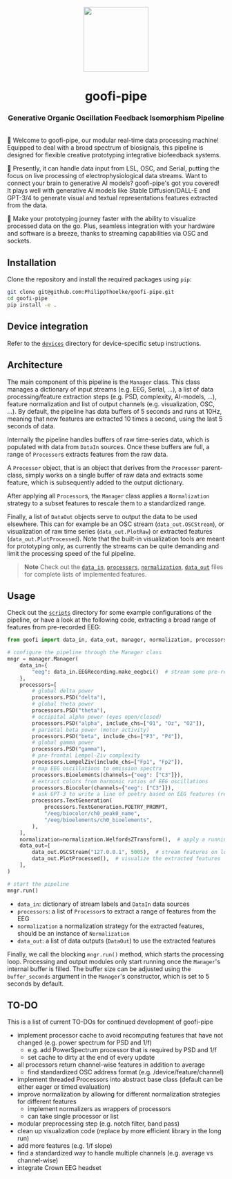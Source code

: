 <p align="center">
<img src=https://github.com/PhilippThoelke/goofi-pipe/assets/36135990/60fb2ba9-4124-4ca4-96e2-ae450d55596d width="150">
</p>

<h1 align="center">goofi-pipe</h1>
<h3 align="center">Generative Organic Oscillation Feedback Isomorphism Pipeline</h3>

\
🚀 Welcome to goofi-pipe, our modular real-time data processing machine! Equipped to deal with a broad spectrum of biosignals, this pipeline is designed for flexible creative prototyping integrative biofeedback systems.

🎯 Presently, it can handle data input from LSL, OSC, and Serial, putting the focus on live processing of electrophysiological data streams. Want to connect your brain to generative AI models? goofi-pipe's got you covered! It plays well with generative AI models like Stable Diffusion/DALL-E and GPT-3/4 to generate visual and textual representations features extracted from the data.

🔬 Make your prototyping journey faster with the ability to visualize processed data on the go. Plus, seamless integration with your hardware and software is a breeze, thanks to streaming capabilities via OSC and sockets.


## Installation
Clone the repository and install the required packages using `pip`:
```bash
git clone git@github.com:PhilippThoelke/goofi-pipe.git
cd goofi-pipe
pip install -e .
```

## Device integration
Refer to the [`devices`](https://github.com/PhilippThoelke/goofi-pipe/tree/main/devices) directory for device-specific setup instructions.

## Architecture
The main component of this pipeline is the `Manager` class. This class manages a dictionary of input streams (e.g. EEG, Serial, ...), a list of data processing/feature extraction steps (e.g. PSD, complexity, AI-models, ...), feature normalization and list of output channels (e.g. visualization, OSC, ...). By default, the pipeline has data buffers of 5 seconds and runs at 10Hz, meaning that new features are extracted 10 times a second, using the last 5 seconds of data.

Internally the pipeline handles buffers of raw time-series data, which is populated with data from `DataIn` sources. Once these buffers are full, a range of `Processor`s extracts features from the raw data.

A `Processor` object, that is an object that derives from the `Processor` parent-class, simply works on a single buffer of raw data and extracts some feature, which is subsequently added to the output dictionary.

After applying all `Processor`s, the `Manager` class applies a `Normalization` strategy to a subset features to rescale them to a standardized range.

Finally, a list of `DataOut` objects serve to output the data to be used elsewhere. This can for example be an OSC stream (`data_out.OSCStream`), or visualization of raw time series (`data_out.PlotRaw`) or extracted features (`data_out.PlotProcessed`). Note that the built-in visualization tools are meant for prototyping only, as currently the streams can be quite demanding and limit the processing speed of the ful pipeline.

> **Note**
> Check out the [`data_in`](https://github.com/PhilippThoelke/goofi-pipe/blob/main/goofi/data_in.py), [`processors`](https://github.com/PhilippThoelke/goofi-pipe/blob/main/goofi/processors.py), [`normalization`](https://github.com/PhilippThoelke/goofi-pipe/blob/main/goofi/normalization.py), [`data_out`](https://github.com/PhilippThoelke/goofi-pipe/blob/main/goofi/data_out.py) files for complete lists of implemented features.

## Usage
Check out the [`scripts`](https://github.com/PhilippThoelke/goofi-pipe/tree/main/scripts) directory for some example configurations of the pipeline, or have a look at the following code, extracting a broad range of features from pre-recorded EEG:

```python
from goofi import data_in, data_out, manager, normalization, processors

# configure the pipeline through the Manager class
mngr = manager.Manager(
    data_in={
        "eeg": data_in.EEGRecording.make_eegbci()  # stream some pre-recorded EEG from a file
    },
    processors=[
        # global delta power
        processors.PSD("delta"),
        # global theta power
        processors.PSD("theta"),
        # occipital alpha power (eyes open/closed)
        processors.PSD("alpha", include_chs=["O1", "Oz", "O2"]),
        # parietal beta power (motor activity)
        processors.PSD("beta", include_chs=["P3", "P4"]),
        # global gamma power
        processors.PSD("gamma"),
        # pre-frontal Lempel-Ziv complexity
        processors.LempelZiv(include_chs=["Fp1", "Fp2"]),
        # map EEG oscillations to emission spectra
        processors.Bioelements(channels={"eeg": ["C3"]}),
        # extract colors from harmonic ratios of EEG oscillations
        processors.Biocolor(channels={"eeg": ["C3"]}),
        # ask GPT-3 to write a line of poetry based on EEG features (requires OpenAI API key)
        processors.TextGeneration(
            processors.TextGeneration.POETRY_PROMPT,
            "/eeg/biocolor/ch0_peak0_name",
            "/eeg/bioelements/ch0_bioelements",
        ),
    ],
    normalization=normalization.WelfordsZTransform(),  # apply a running z-transform to the features
    data_out=[
        data_out.OSCStream("127.0.0.1", 5005),  # stream features on localhost
        data_out.PlotProcessed(),  # visualize the extracted features
    ],
)

# start the pipeline
mngr.run()
```

- `data_in`: dictionary of stream labels and `DataIn` data sources
- `processors`: a list of `Processor`s to extract a range of features from the EEG
- `normalization` a normalization strategy for the extracted features, should be an instance of `Normalization`
- `data_out`: a list of data outputs (`DataOut`) to use the extracted features

Finally, we call the blocking `mngr.run()` method, which starts the processing loop. Processing and output modules only start running once the `Manager`'s internal buffer is filled. The buffer size can be adjusted using the `buffer_seconds` argument in the `Manager`'s constructor, which is set to 5 seconds by default.

TO-DO
---
This is a list of current TO-DOs for continued development of goofi-pipe
- implement processor cache to avoid recomputing features that have not changed (e.g. power spectrum for PSD and 1/f)
    - e.g. add PowerSpectrum processor that is required by PSD and 1/f
    - set cache to dirty at the end of every update
- all processors return channel-wise features in addition to average
    - find standardized OSC address format (e.g. /device/feature/channel)
- implement threaded Processors into abstract base class (default can be either eager or timed evaluation)
- improve normalization by allowing for different normalization strategies for different features
    - implement normalizers as wrappers of processors
    - can take single processor or list
- modular preprocessing step (e.g. notch filter, band pass)
- clean up visualization code (replace by more efficient library in the long run)
- add more features (e.g. 1/f slope)
- find a standardized way to handle multiple channels (e.g. average vs channel-wise)
- integrate Crown EEG headset
